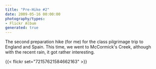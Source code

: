 ```yaml
---
title: "Pre-Hike #2"
date: 2009-05-16 00:00:00
photography/types:
- Flickr Album
generated: true
---
```

The second preparation hike (for me) for the class pilgrimage trip to England and Spain.  This time, we went to McCormick's Creek, although with the recent rain, it got rather interesting.

{{< flickr set="72157621584662163" >}}
